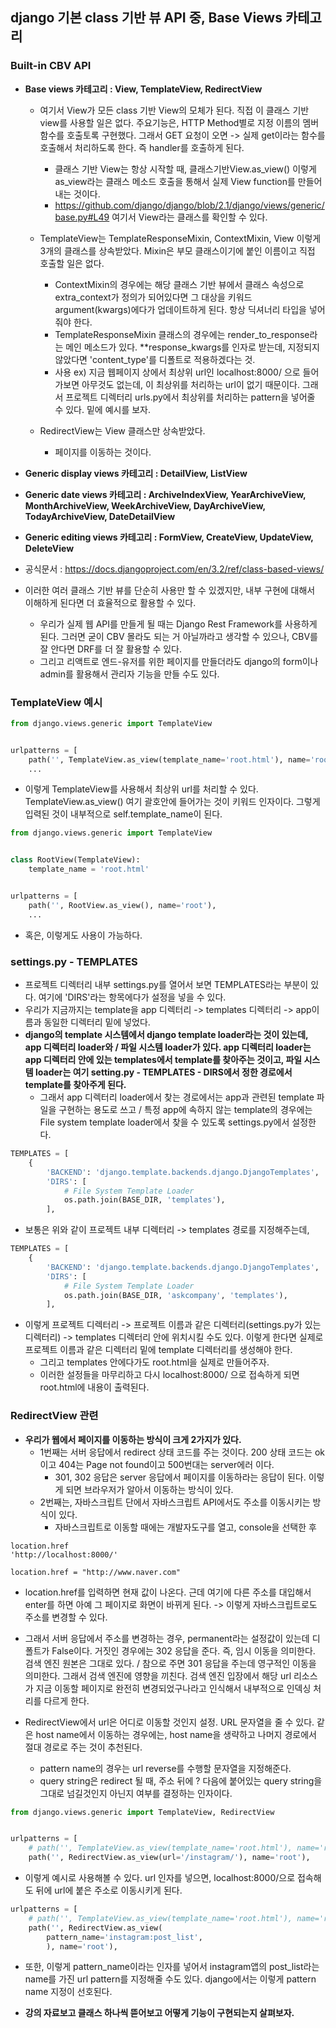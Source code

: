 ## django 기본 class 기반 뷰 API 중, Base Views 카테고리

### Built-in CBV API
- **Base views 카테고리 : View, TemplateView, RedirectView**
  - 여기서 View가 모든 class 기반 View의 모체가 된다. 직접 이 클래스 기반 view를 사용할 일은 없다. 주요기능은, HTTP Method별로 지정 이름의 멤버함수를 호출토록 구현했다. 그래서 GET 요청이 오면 -> 실제 
    get이라는 함수를 호출해서 처리하도록 한다. 즉 handler를 호출하게 된다.
    - 클래스 기반 View는 항상 시작할 때, 클래스기반View.as_view() 이렇게 as_view라는 클래스 메소드 호출을 통해서 실제 View function를 만들어내는 것이다. 
    - https://github.com/django/django/blob/2.1/django/views/generic/base.py#L49 여기서 View라는 클래스를 확인할 수 있다.
  - TemplateView는 TemplateResponseMixin, ContextMixin, View 이렇게 3개의 클래스를 상속받았다. Mixin은 부모 클래스이기에 붙인 이름이고 직접 호출할 일은 없다.
    - ContextMixin의 경우에는 해당 클래스 기반 뷰에서 클래스 속성으로 extra_context가 정의가 되어있다면 그 대상을 키워드 argument(kwargs)에다가 업데이트하게 된다. 항상 딕셔너리 타입을 넣어줘야 한다.
    - TemplateResponseMixin 클래스의 경우에는 render_to_response라는 메인 메소드가 있다. **response_kwargs를 인자로 받는데, 지정되지 않았다면 'content_type'를 디폴트로 적용하겠다는 것.
    - 사용 ex) 지금 웹페이지 상에서 최상위 url인 localhost:8000/ 으로 들어가보면 아무것도 없는데, 이 최상위를 처리하는 url이 없기 때문이다. 그래서 프로젝트 디렉터리 urls.py에서 최상위를 처리하는 pattern을 넣어줄 수 있다. 밑에 예시를 보자. 

  - RedirectView는 View 클래스만 상속받았다.
    - 페이지를 이동하는 것이다. 
- **Generic display views 카테고리 : DetailView, ListView**
- **Generic date views 카테고리 : ArchiveIndexView, YearArchiveView, MonthArchiveView, WeekArchiveView, DayArchiveView, TodayArchiveView,
DateDetailView**
- **Generic editing views 카테고리 : FormView, CreateView, UpdateView, DeleteView**
- 공식문서 : https://docs.djangoproject.com/en/3.2/ref/class-based-views/

- 이러한 여러 클래스 기반 뷰를 단순히 사용만 할 수 있겠지만, 내부 구현에 대해서 이해하게 된다면 더 효율적으로 활용할 수 있다.
  - 우리가 실제 웹 API를 만들게 될 때는 Django Rest Framework를 사용하게 된다. 그러면 굳이 CBV 몰라도 되는 거 아닐까라고 생각할 수 있으나, CBV를 잘 안다면 DRF를 더 잘 활용할 수 있다.
  - 그리고 리액트로 엔드-유저를 위한 페이지를 만들더라도 django의 form이나 admin를 활용해서 관리자 기능을 만들 수도 있다.


### TemplateView 예시
```python
from django.views.generic import TemplateView


urlpatterns = [
    path('', TemplateView.as_view(template_name='root.html'), name='root'),
    ...
```

- 이렇게 TemplateView를 사용해서 최상위 url를 처리할 수 있다. TemplateView.as_view() 여기 괄호안에 들어가는 것이 키워드 인자이다. 그렇게 입력된 것이 내부적으로 self.template_name이 된다.

```python
from django.views.generic import TemplateView


class RootView(TemplateView):
    template_name = 'root.html'


urlpatterns = [
    path('', RootView.as_view(), name='root'),
    ...
```    

- 혹은, 이렇게도 사용이 가능하다.


### settings.py - TEMPLATES
- 프로젝트 디렉터리 내부 settings.py를 열어서 보면 TEMPLATES라는 부분이 있다. 여기에 'DIRS'라는 항목에다가 설정을 넣을 수 있다.
- 우리가 지금까지는 template을 app 디렉터리 -> templates 디렉터리 -> app이름과 동일한 디렉터리 밑에 넣었다. 
- **django의 template 시스템에서 django template loader라는 것이 있는데, app 디렉터리 loader와 / 파일 시스템 loader가 있다. app 디렉터리 loader는 app 디렉터리 안에 있는 templates에서 template를 찾아주는 것이고,
  파일 시스템 loader는 여기 setting.py - TEMPLATES - DIRS에서 정한 경로에서 template를 찾아주게 된다.**
  - 그래서 app 디렉터리 loader에서 찾는 경로에서는 app과 관련된 template 파일을 구현하는 용도로 쓰고 / 특정 app에 속하지 않는 template의 경우에는 File system template loader에서 찾을 수 있도록 settings.py에서 설정한다.     

```python
TEMPLATES = [
    {
        'BACKEND': 'django.template.backends.django.DjangoTemplates',
        'DIRS': [
            # File System Template Loader
            os.path.join(BASE_DIR, 'templates'),
        ],
```

- 보통은 위와 같이 프로젝트 내부 디렉터리 -> templates 경로를 지정해주는데, 

```python
TEMPLATES = [
    {
        'BACKEND': 'django.template.backends.django.DjangoTemplates',
        'DIRS': [
            # File System Template Loader
            os.path.join(BASE_DIR, 'askcompany', 'templates'),
        ],
```

- 이렇게 프로젝트 디렉터리 -> 프로젝트 이름과 같은 디렉터리(settings.py가 있는 디렉터리) -> templates 디렉터리 안에 위치시킬 수도 있다. 이렇게 한다면 실제로 프로젝트 이름과 같은 디렉터리 밑에 template 디렉터리를 생성해야 한다.
  - 그리고 templates 안에다가도 root.html을 실제로 만들어주자.
  - 이러한 설정들을 마무리하고 다시 localhost:8000/ 으로 접속하게 되면 root.html에 내용이 출력된다.


### RedirectView 관련
- **우리가 웹에서 페이지를 이동하는 방식이 크게 2가지가 있다.**
  - 1번째는 서버 응답에서 redirect 상태 코드를 주는 것이다. 200 상태 코드는 ok이고 404는 Page not found이고 500번대는 server에러 이다.
    - 301, 302 응답은 server 응답에서 페이지를 이동하라는 응답이 된다. 이렇게 되면 브라우저가 알아서 이동하는 방식이 있다.
  - 2번째는, 자바스크립트 단에서 자바스크립트 API에서도 주소를 이동시키는 방식이 있다.
    - 자바스크립트로 이동할 때에는 개발자도구를 열고, console을 선택한 후

```console
location.href
'http://localhost:8000/'

location.href = "http://www.naver.com"
```

- location.href를 입력하면 현재 값이 나온다. 근데 여기에 다른 주소를 대입해서 enter를 하면 아예 그 페이지로 화면이 바뀌게 된다. -> 이렇게 자바스크립트로도 주소를 변경할 수 있다.


- 그래서 서버 응답에서 주소를 변경하는 경우, permanent라는 설정값이 있는데 디폴트가 False이다. 거짓인 경우에는 302 응답을 준다. 즉, 임시 이동을 의미한다. 검색 엔진 원본은 그대로 있다. / 참으로 주면 301 응답을 주는데 영구적인 이동을 의미한다. 그래서 검색 엔진에 영향을 끼친다. 검색 엔진 입장에서 해당 url 리소스가 지금 이동할 페이지로 완전히 변경되었구나라고 인식해서 내부적으로 인덱싱 처리를 다르게 한다.

- RedirectView에서 url은 어디로 이동할 것인지 설정. URL 문자열을 줄 수 있다. 같은 host name에서 이동하는 경우에는, host name을 생략하고 나머지 경로에서 절대 경로로 주는 것이 추천된다.
  - pattern name의 경우는 url reverse를 수행할 문자열을 지정해준다.
  - query string은 redirect 될 때, 주소 뒤에 ? 다음에 붙어있는 query string을 그대로 넘길것인지 아닌지 여부를 결정하는 인자이다.

```python
from django.views.generic import TemplateView, RedirectView


urlpatterns = [
    # path('', TemplateView.as_view(template_name='root.html'), name='root'),
    path('', RedirectView.as_view(url='/instagram/'), name='root'),
```

- 이렇게 예시로 사용해볼 수 있다. url 인자를 넣으면, localhost:8000/으로 접속해도 뒤에 url에 붙은 주소로 이동시키게 된다.

```python
urlpatterns = [
    # path('', TemplateView.as_view(template_name='root.html'), name='root'),
    path('', RedirectView.as_view(
        pattern_name='instagram:post_list',
        ), name='root'),
```

- 또한, 이렇게 pattern_name이라는 인자를 넣어서 instagram앱의 post_list라는 name를 가진 url pattern를 지정해줄 수도 있다. django에서는 이렇게 pattern name 지정이 선호된다.

- **강의 자료보고 클래스 하나씩 뜯어보고 어떻게 기능이 구현되는지 살펴보자.**
